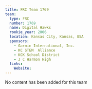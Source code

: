 ```yaml
---
title: FRC Team 1769
team:
  type: FRC
  number: 1769
  name: Digital Hawks
  rookie_year: 2006
  location: Kansas City, Kansas, USA
  sponsors:
    - Garmin International, Inc.
    - KC STEM  Alliance
    - KCK School District
    - J C Harmon High
  links:
    Website: 
---
```

No content has been added for this team
